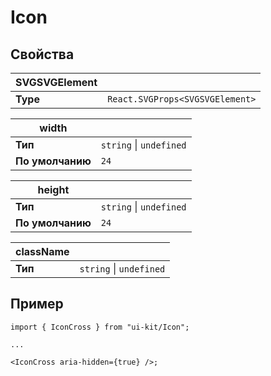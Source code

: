 # Icon

## Свойства

| SVGSVGElement |                                 |
| ------------- | ------------------------------- |
| **Type**      | `React.SVGProps<SVGSVGElement>` |

| width            |                             |
| ---------------- | --------------------------- |
| **Тип**          | `string` &#124; `undefined` |
| **По умолчанию** | `24`                        |

| height           |                             |
| ---------------- | --------------------------- |
| **Тип**          | `string` &#124; `undefined` |
| **По умолчанию** | `24`                        |

| className |                             |
| --------- | --------------------------- |
| **Тип**   | `string` &#124; `undefined` |

## Пример

```tsx
import { IconCross } from "ui-kit/Icon";

...

<IconCross aria-hidden={true} />;
```
